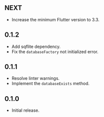 ## NEXT

* Increase the minimum Flutter version to 3.3.

## 0.1.2

* Add sqflite dependency.
* Fix the `databaseFactory` not initialized error.

## 0.1.1

* Resolve linter warnings.
* Implement the `databaseExists` method.

## 0.1.0

* Initial release.
